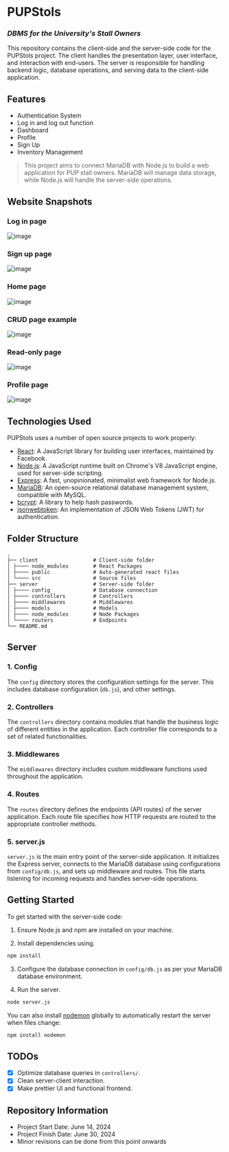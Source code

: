 # PUPStols
### _DBMS for the University's Stall Owners_

This repository contains the client-side and the server-side code for the PUPStols project. The client handles the presentation layer, user interface, and interaction with end-users. The server is responsible for handling backend logic, database operations, and serving data to the client-side application.

## Features

- Authentication System
- Log in and log out function
- Dashboard
- Profile
- Sign Up
- Inventory Management

> This project aims to connect MariaDB with Node.js 
> to build a web application for PUP stall owners. 
> MariaDB will manage data storage, while Node.js will handle 
> the server-side operations.

## Website Snapshots

### Log in page
![image](https://github.com/krislette/pup-stalls/assets/143507354/36039eb9-1baf-4631-9fb9-e72eaab87eb1)

### Sign up page
![image](https://github.com/krislette/pup-stalls/assets/143507354/39986853-775d-4871-819e-ad54c8bb2638)

### Home page
![image](https://github.com/krislette/pup-stalls/assets/143507354/3776f6ed-b9c7-463c-a44e-48d5baeec502)

### CRUD page example
![image](https://github.com/krislette/pup-stalls/assets/143507354/c7f039ed-6f3f-473e-b443-3b489c30363b)

### Read-only page
![image](https://github.com/krislette/pup-stalls/assets/143507354/9c457b28-e96d-47f1-ae85-3efa7a577a59)

### Profile page
![image](https://github.com/krislette/pup-stalls/assets/143507354/0308a343-3ae0-4d1c-9c3c-3394dba8c2b1)

## Technologies Used

PUPStols uses a number of open source projects to work properly:

- [React](https://react.dev/): A JavaScript library for building user interfaces, maintained by Facebook.
- [Node.js](https://nodejs.org/en): A JavaScript runtime built on Chrome's V8 JavaScript engine, used for server-side scripting.
- [Express](https://expressjs.com/): A fast, unopinionated, minimalist web framework for Node.js.
- [MariaDB](https://mariadb.org/): An open-source relational database management system, compatible with MySQL.
- [bcrypt](https://www.npmjs.com/package/bcrypt): A library to help hash passwords.
- [jsonwebtoken](https://www.npmjs.com/package/jsonwebtoken): An implementation of JSON Web Tokens (JWT) for authentication.

## Folder Structure

    .
    ├── client                  # Client-side folder
    │ ├──── node_modules        # React Packages
    │ ├──── public              # Auto-generated react files
    │ └──── src                 # Source files
    ├── server                  # Server-side folder
    │ ├──── config              # Database connection
    │ ├──── controllers         # Controllers 
    │ ├──── middlewares         # Middlewares
    │ ├──── models              # Models
    │ ├──── node_modules        # Node Packages
    │ └──── routers             # Endpoints
    └── README.md

## Server

### 1. Config

The `config` directory stores the configuration settings for the server. This includes database configuration (`db.js`), and other settings.

### 2. Controllers

The `controllers` directory contains modules that handle the business logic of different entities in the application. Each controller file corresponds to a set of related functionalities.

### 3. Middlewares

The `middlewares` directory includes custom middleware functions used throughout the application.

### 4. Routes

The `routes` directory defines the endpoints (API routes) of the server application. Each route file specifies how HTTP requests are routed to the appropriate controller methods.

### 5. server.js

`server.js` is the main entry point of the server-side application. It initializes the Express server, connects to the MariaDB database using configurations from `config/db.js`, and sets up middleware and routes. This file starts listening for incoming requests and handles server-side operations.

## Getting Started

To get started with the server-side code:

1. Ensure Node.js and npm are installed on your machine.

2. Install dependencies using.

```bash
npm install 
```

3. Configure the database connection in `config/db.js` as per your MariaDB database environment.

4. Run the server.
```bash
node server.js
```

You can also install [nodemon](https://www.npmjs.com/package/nodemon) globally to automatically restart the server when files change:
```bash
npm install nodemon
```

## TODOs

- [x] Optimize database queries in `controllers/`.
- [x] Clean server-client interaction.
- [x] Make prettier UI and functional frontend.

## Repository Information

- Project Start Date: June 14, 2024
- Project Finish Date: June 30, 2024
- Minor revisions can be done from this point onwards
